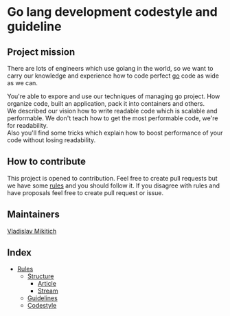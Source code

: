 # Go lang development codestyle and guideline

## Project mission

There are lots of engineers which use golang in the world, so we want to carry our knowledge and experience how to code perfect [go](https://golang.org) code as wide as we can.

You're able to expore and use our techniques of managing go project. How organize code, built an application, pack it into containers and others.  
We described our vision how to write readable code which is scalable and performable. We don't teach how to get the most performable code, we're for readability.  
Also you'll find some tricks which explain how to boost performance of your code without losing readability.

## How to contribute

This project is opened to contribution. Feel free to create pull requests but we have some [rules](rules/index.md) and you should follow it.
If you disagree with rules and have proposals feel free to create pull request or issue.

## Maintainers

[Vladislav Mikitich](https://github.com/mikluke)

## Index

* [Rules](rules)
  * [Structure](rules/structure)
    * [Article](rules/structure/article)
    * [Stream](rules/structure/stream)
  * [Guidelines](guidelines)
  * [Codestyle](codestyle)
